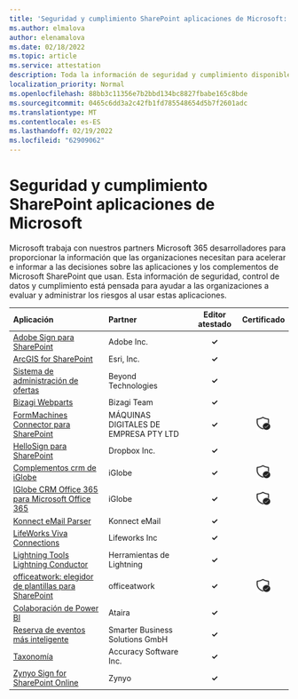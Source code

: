 ```yaml
---
title: 'Seguridad y cumplimiento SharePoint aplicaciones de Microsoft: todas las aplicaciones'
ms.author: elmalova
author: elenamalova
ms.date: 02/18/2022
ms.topic: article
ms.service: attestation
description: Toda la información de seguridad y cumplimiento disponible para todas las aplicaciones SharePoint Microsoft.
localization_priority: Normal
ms.openlocfilehash: 88bb3c11356e7b2bbd134bc8827fbabe165c8bde
ms.sourcegitcommit: 0465c6dd3a2c42fb1fd785548654d5b7f2601adc
ms.translationtype: MT
ms.contentlocale: es-ES
ms.lasthandoff: 02/19/2022
ms.locfileid: "62909062"
---
```

# <a name="microsoft-sharepoint-apps-security-and-compliance"></a>Seguridad y cumplimiento SharePoint aplicaciones de Microsoft

Microsoft trabaja con nuestros partners Microsoft 365 desarrolladores para proporcionar la información que las organizaciones necesitan para acelerar e informar a las decisiones sobre las aplicaciones y los complementos de Microsoft SharePoint que usan. Esta información de seguridad, control de datos y cumplimiento está pensada para ayudar a las organizaciones a evaluar y administrar los riesgos al usar estas aplicaciones.

| **Aplicación** | **Partner** | **Editor atestado** | **Certificado** |
|:--------|:------------|:----------------------:|:-------------:|
| [Adobe Sign para SharePoint](./adobe-inc-sign-for-sharepoint.md) | Adobe Inc. | **✓** |  |
| [ArcGIS for SharePoint](./esri-inc-arcgis-for-sharepoint.md) | Esri, Inc. | **✓** |  |
| [Sistema de administración de ofertas](./beyond-technologies-bid-management-system.md) | Beyond Technologies | **✓** |  |
| [Bizagi Webparts](./bizagi-team-webparts.md) | Bizagi Team | **✓** |  |
| [FormMachines Connector para SharePoint](./enterprise-digital-machines-pty-ltd-formmachines-connector-for-sharepoint.md) | MÁQUINAS DIGITALES DE EMPRESA PTY LTD | **✓** | <img alt="Certified application badge" src="../media/certified-badge.png" height="25" width="25" /> |
| [HelloSign para SharePoint](./dropbox-inc-hellosign-for-sharepoint.md) | Dropbox Inc. | **✓** |  |
| [Complementos crm de iGlobe](./iglobe-crm-add-ons.md) | iGlobe | **✓** | <img alt="Certified application badge" src="../media/certified-badge.png" height="25" width="25" /> |
| [IGlobe CRM Office 365 para Microsoft Office 365](./iglobe-crm-office-365-for-microsoft.md) | iGlobe | **✓** | <img alt="Certified application badge" src="../media/certified-badge.png" height="25" width="25" /> |
| [Konnect eMail Parser](./konnect-email-parser.md) | Konnect eMail | **✓** |  |
| [LifeWorks Viva Connections](./lifeworks-inc-viva-connections.md) | Lifeworks Inc | **✓** |  |
| [Lightning Tools Lightning Conductor](./lightning-tools-conductor.md) | Herramientas de Lightning | **✓** |  |
| [officeatwork: elegidor de plantillas para SharePoint](./officeatwork-officeatworktemplate-chooser-for-sharepoint.md) | officeatwork | **✓** | <img alt="Certified application badge" src="../media/certified-badge.png" height="25" width="25" /> |
| [Colaboración de Power BI](./ataira-power-bi-collaboration.md) | Ataira | **✓** |  |
| [Reserva de eventos más inteligente](./smarter-business-solutions-gmbh-event-booking.md) | Smarter Business Solutions GmbH | **✓** |  |
| [Taxonomía](./accuracy-software-inc-taxonomy.md) | Accuracy Software Inc. | **✓** |  |
| [Zynyo Sign for SharePoint Online](./zynyo-sign-for-sharepoint-online.md) | Zynyo | **✓** |  |
